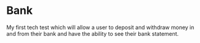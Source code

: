 # Bank

My first tech test which will allow a user to deposit and withdraw money in and from their bank and have the ability to see their bank statement.